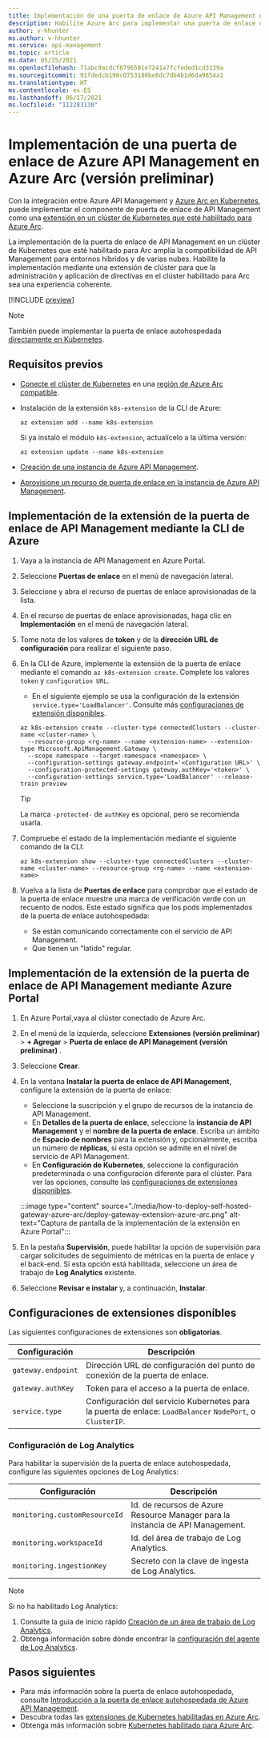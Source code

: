 ```yaml
---
title: Implementación de una puerta de enlace de Azure API Management en Azure Arc
description: Habilite Azure Arc para implementar una puerta de enlace de Azure API Management autohospedada.
author: v-hhunter
ms.author: v-hhunter
ms.service: api-management
ms.topic: article
ms.date: 05/25/2021
ms.openlocfilehash: 71abc9acdcf8796591e7241a7fcfeded1cd3139a
ms.sourcegitcommit: 91fdedcb190c0753180be8dc7db4b1d6da9854a1
ms.translationtype: HT
ms.contentlocale: es-ES
ms.lasthandoff: 06/17/2021
ms.locfileid: "112283130"
---
```

# <a name="deploy-an-azure-api-management-gateway-on-azure-arc-preview"></a>Implementación de una puerta de enlace de Azure API Management en Azure Arc (versión preliminar)

Con la integración entre Azure API Management y [Azure Arc en Kubernetes](../azure-arc/kubernetes/overview.md), puede implementar el componente de puerta de enlace de API Management como una [extensión en un clúster de Kubernetes que esté habilitado para Azure Arc](../azure-arc/kubernetes/extensions.md). 

La implementación de la puerta de enlace de API Management en un clúster de Kubernetes que esté habilitado para Arc amplía la compatibilidad de API Management para entornos híbridos y de varias nubes. Habilite la implementación mediante una extensión de clúster para que la administración y aplicación de directivas en el clúster habilitado para Arc sea una experiencia coherente.

[!INCLUDE [preview](./includes/preview/preview-callout-self-hosted-gateway-azure-arc.md)]

> [!NOTE]
> También puede implementar la puerta de enlace autohospedada [directamente en Kubernetes](./how-to-deploy-self-hosted-gateway-azure-kubernetes-service.md).

## <a name="prerequisites"></a>Requisitos previos

* [Conecte el clúster de Kubernetes](../azure-arc/kubernetes/quickstart-connect-cluster.md) en una [región de Azure Arc compatible](../azure-arc/kubernetes/overview.md#supported-regions).
* Instalación de la extensión `k8s-extension` de la CLI de Azure:

    ```azurecli
    az extension add --name k8s-extension
    ```
    Si ya instaló el módulo `k8s-extension`, actualícelo a la última versión:

    ```azurecli
    az extension update --name k8s-extension
    ```
* [Creación de una instancia de Azure API Management](./get-started-create-service-instance.md).
* [Aprovisione un recurso de puerta de enlace en la instancia de Azure API Management](./api-management-howto-provision-self-hosted-gateway.md).

## <a name="deploy-the-api-management-gateway-extension-using-azure-cli"></a>Implementación de la extensión de la puerta de enlace de API Management mediante la CLI de Azure

1. Vaya a la instancia de API Management en Azure Portal.
1. Seleccione **Puertas de enlace** en el menú de navegación lateral.
1. Seleccione y abra el recurso de puertas de enlace aprovisionadas de la lista.
1. En el recurso de puertas de enlace aprovisionadas, haga clic en **Implementación** en el menú de navegación lateral.
1. Tome nota de los valores de **token** y de la **dirección URL de configuración** para realizar el siguiente paso.
1. En la CLI de Azure, implemente la extensión de la puerta de enlace mediante el comando `az k8s-extension create`. Complete los valores `token` y `configuration URL`.
    * En el siguiente ejemplo se usa la configuración de la extensión `service.type='LoadBalancer'`. Consulte más [configuraciones de extensión disponibles](#available-extension-configurations).

    ```azurecli
    az k8s-extension create --cluster-type connectedClusters --cluster-name <cluster-name> \
      --resource-group <rg-name> --name <extension-name> --extension-type Microsoft.ApiManagement.Gateway \
      --scope namespace --target-namespace <namespace> \
      --configuration-settings gateway.endpoint='<Configuration URL>' \
      --configuration-protected-settings gateway.authKey='<token>' \
      --configuration-settings service.type='LoadBalancer' --release-train preview
    ```

    > [!TIP]
    > La marca `-protected-` de `authKey` es opcional, pero se recomienda usarla. 

1. Compruebe el estado de la implementación mediante el siguiente comando de la CLI:
    ```azurecli
    az k8s-extension show --cluster-type connectedClusters --cluster-name <cluster-name> --resource-group <rg-name> --name <extension-name>
    ```
1. Vuelva a la lista de **Puertas de enlace** para comprobar que el estado de la puerta de enlace muestre una marca de verificación verde con un recuento de nodos. Este estado significa que los pods implementados de la puerta de enlace autohospedada:
    * Se están comunicando correctamente con el servicio de API Management.
    * Que tienen un "latido" regular.

## <a name="deploy-the-api-management-gateway-extension-using-azure-portal"></a>Implementación de la extensión de la puerta de enlace de API Management mediante Azure Portal

1. En Azure Portal,vaya al clúster conectado de Azure Arc.
1. En el menú de la izquierda, seleccione **Extensiones (versión preliminar)**  >  **+ Agregar** > **Puerta de enlace de API Management (versión preliminar)** .
1. Seleccione **Crear**.
1. En la ventana **Instalar la puerta de enlace de API Management**, configure la extensión de la puerta de enlace:
    * Seleccione la suscripción y el grupo de recursos de la instancia de API Management.
    * En **Detalles de la puerta de enlace**, seleccione la **instancia de API Management** y el **nombre de la puerta de enlace**. Escriba un ámbito de **Espacio de nombres** para la extensión y, opcionalmente, escriba un número de **réplicas**, si esta opción se admite en el nivel de servicio de API Management.
    * En **Configuración de Kubernetes**, seleccione la configuración predeterminada o una configuración diferente para el clúster. Para ver las opciones, consulte las [configuraciones de extensiones disponibles](#available-extension-configurations).

    :::image type="content" source="./media/how-to-deploy-self-hosted-gateway-azure-arc/deploy-gateway-extension-azure-arc.png" alt-text="Captura de pantalla de la implementación de la extensión en Azure Portal":::

1. En la pestaña **Supervisión**, puede habilitar la opción de supervisión para cargar solicitudes de seguimiento de métricas en la puerta de enlace y el back-end. Si esta opción está habilitada, seleccione un área de trabajo de **Log Analytics** existente.
1. Seleccione **Revisar e instalar** y, a continuación, **Instalar**.

## <a name="available-extension-configurations"></a>Configuraciones de extensiones disponibles

Las siguientes configuraciones de extensiones son **obligatorias**.

| Configuración | Descripción |
| ------- | ----------- | 
| `gateway.endpoint` | Dirección URL de configuración del punto de conexión de la puerta de enlace. |
| `gateway.authKey` | Token para el acceso a la puerta de enlace. | 
| `service.type` | Configuración del servicio Kubernetes para la puerta de enlace: `LoadBalancer` `NodePort`, o `ClusterIP`. |

### <a name="log-analytics-settings"></a>Configuración de Log Analytics

Para habilitar la supervisión de la puerta de enlace autohospedada, configure las siguientes opciones de Log Analytics:

| Configuración | Descripción |
| ------- | ----------- | 
| `monitoring.customResourceId` | Id. de recursos de Azure Resource Manager para la instancia de API Management. |
| `monitoring.workspaceId` | Id. del área de trabajo de Log Analytics. | 
| `monitoring.ingestionKey` | Secreto con la clave de ingesta de Log Analytics. |

> [!NOTE]
> Si no ha habilitado Log Analytics: 
> 1. Consulte la guía de inicio rápido [Creación de un área de trabajo de Log Analytics](../azure-monitor/logs/quick-create-workspace.md). 
> 1. Obtenga información sobre dónde encontrar la [configuración del agente de Log Analytics](../azure-monitor/agents/log-analytics-agent.md).

## <a name="next-steps"></a>Pasos siguientes

* Para más información sobre la puerta de enlace autohospedada, consulte [Introducción a la puerta de enlace autohospedada de Azure API Management](self-hosted-gateway-overview.md).
* Descubra todas las [extensiones de Kubernetes habilitadas en Azure Arc](../azure-arc/kubernetes/extensions.md). 
* Obtenga más información sobre [Kubernetes habilitado para Azure Arc](../azure-arc/kubernetes/overview.md).
